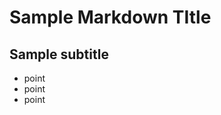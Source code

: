 Sample Markdown TItle
  =====================
  Sample subtitle
  ---------------------

  * point
  * point
  * point